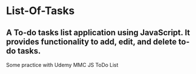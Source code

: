 # List-Of-Tasks

## A To-do tasks list application using JavaScript. It provides functionality to add, edit, and delete to-do tasks.

Some practice with Udemy MMC JS ToDo List
